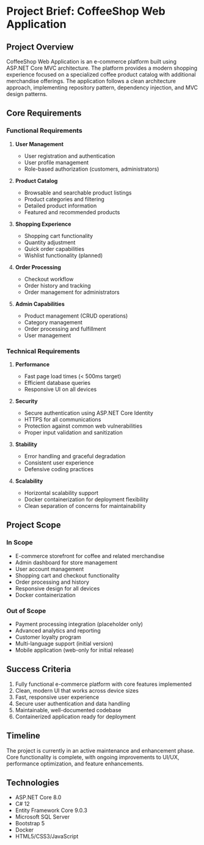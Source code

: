 # Project Brief: CoffeeShop Web Application

## Project Overview
CoffeeShop Web Application is an e-commerce platform built using ASP.NET Core MVC architecture. The platform provides a modern shopping experience focused on a specialized coffee product catalog with additional merchandise offerings. The application follows a clean architecture approach, implementing repository pattern, dependency injection, and MVC design patterns.

## Core Requirements

### Functional Requirements
1. **User Management**
   - User registration and authentication
   - User profile management
   - Role-based authorization (customers, administrators)

2. **Product Catalog**
   - Browsable and searchable product listings
   - Product categories and filtering
   - Detailed product information
   - Featured and recommended products

3. **Shopping Experience**
   - Shopping cart functionality
   - Quantity adjustment
   - Quick order capabilities
   - Wishlist functionality (planned)

4. **Order Processing**
   - Checkout workflow
   - Order history and tracking
   - Order management for administrators

5. **Admin Capabilities**
   - Product management (CRUD operations)
   - Category management
   - Order processing and fulfillment
   - User management

### Technical Requirements
1. **Performance**
   - Fast page load times (< 500ms target)
   - Efficient database queries
   - Responsive UI on all devices

2. **Security**
   - Secure authentication using ASP.NET Core Identity
   - HTTPS for all communications
   - Protection against common web vulnerabilities
   - Proper input validation and sanitization

3. **Stability**
   - Error handling and graceful degradation
   - Consistent user experience
   - Defensive coding practices

4. **Scalability**
   - Horizontal scalability support
   - Docker containerization for deployment flexibility
   - Clean separation of concerns for maintainability

## Project Scope

### In Scope
- E-commerce storefront for coffee and related merchandise
- Admin dashboard for store management
- User account management
- Shopping cart and checkout functionality
- Order processing and history
- Responsive design for all devices
- Docker containerization

### Out of Scope
- Payment processing integration (placeholder only)
- Advanced analytics and reporting
- Customer loyalty program
- Multi-language support (initial version)
- Mobile application (web-only for initial release)

## Success Criteria
1. Fully functional e-commerce platform with core features implemented
2. Clean, modern UI that works across device sizes
3. Fast, responsive user experience
4. Secure user authentication and data handling
5. Maintainable, well-documented codebase
6. Containerized application ready for deployment

## Timeline
The project is currently in an active maintenance and enhancement phase. Core functionality is complete, with ongoing improvements to UI/UX, performance optimization, and feature enhancements.

## Technologies
- ASP.NET Core 8.0
- C# 12
- Entity Framework Core 9.0.3
- Microsoft SQL Server
- Bootstrap 5
- Docker
- HTML5/CSS3/JavaScript 
